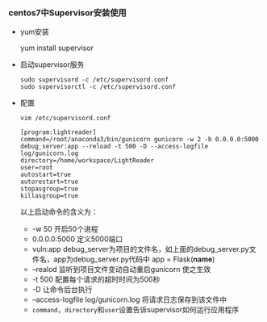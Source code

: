 ### centos7中Supervisor安装使用

- yum安装

  yum install supervisor

- 启动supervisor服务

  ```shell
  sudo supervisord -c /etc/supervisord.conf
  sudo supervisorctl -c /etc/supervisord.conf
  ```

- 配置

  ```shell
  vim /etc/supervisord.conf
  
  [program:lightreader]
  command=/root/anaconda3/bin/gunicorn gunicorn -w 2 -b 0.0.0.0:5000 debug_server:app --reload -t 500 -D --access-logfile log/gunicorn.log
  directory=/home/workspace/LightReader
  user=root
  autostart=true
  autorestart=true
  stopasgroup=true
  killasgroup=true
  ```

  以上启动命令的含义为：

  - -w 50 开启50个进程
  - 0.0.0.0:5000 定义5000端口
  - vuln:app debug_server为项目的文件名，如上面的debug_server.py文件名，app为debug_server.py代码中 app = Flask(__name__)
  - –realod 监听到项目文件变动自动重启gunicorn 使之生效
  - -t 500 配置每个请求的超时时间为500秒
  - -D 让命令后台执行
  - –access-logfile log/gunicorn.log 将请求日志保存到该文件中
  - `command`，`directory`和`user`设置告诉supervisor如何运行应用程序

  

